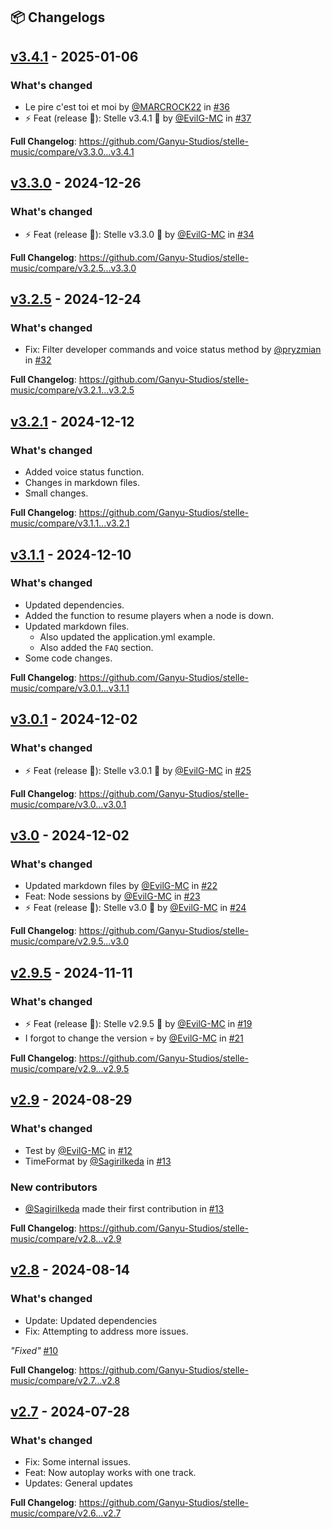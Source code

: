 ## 📦 Changelogs

## [v3.4.1](https://github.com/Ganyu-Studios/stelle-music/releases/tag/v3.4.1) - 2025-01-06
### What's changed
* Le pire c'est toi et moi by [@MARCROCK22](https://github.com/MARCROCK22) in [#36](https://github.com/Ganyu-Studios/stelle-music/pull/36)
* ⚡ Feat (release 🤖): Stelle v3.4.1 🎉 by [@EvilG-MC](https://github.com/EvilG-MC) in [#37](https://github.com/Ganyu-Studios/stelle-music/pull/37)

**Full Changelog**: https://github.com/Ganyu-Studios/stelle-music/compare/v3.3.0...v3.4.1

## [v3.3.0](https://github.com/Ganyu-Studios/stelle-music/releases/tag/v3.3.0) - 2024-12-26
### What's changed
* ⚡ Feat (release 🤖): Stelle v3.3.0 🎉 by [@EvilG-MC](https://github.com/EvilG-MC) in [#34](https://github.com/Ganyu-Studios/stelle-music/pull/34)

**Full Changelog**: https://github.com/Ganyu-Studios/stelle-music/compare/v3.2.5...v3.3.0

## [v3.2.5](https://github.com/Ganyu-Studios/stelle-music/releases/tag/v3.2.5) - 2024-12-24
### What's changed
* Fix: Filter developer commands and voice status method by [@pryzmian](https://github.com/pryzmian) in [#32](https://github.com/Ganyu-Studios/stelle-music/pull/32)

**Full Changelog**: https://github.com/Ganyu-Studios/stelle-music/compare/v3.2.1...v3.2.5

## [v3.2.1](https://github.com/Ganyu-Studios/stelle-music/releases/tag/v3.2.1) - 2024-12-12
### What's changed
* Added voice status function.
* Changes in markdown files.
* Small changes.

**Full Changelog**: https://github.com/Ganyu-Studios/stelle-music/compare/v3.1.1...v3.2.1

## [v3.1.1](https://github.com/Ganyu-Studios/stelle-music/releases/tag/v3.1.1) - 2024-12-10
### What's changed
* Updated dependencies.
* Added the function to resume players when a node is down.
* Updated markdown files.
    * Also updated the application.yml example.
    * Also added the `FAQ` section.
* Some code changes.

**Full Changelog**: https://github.com/Ganyu-Studios/stelle-music/compare/v3.0.1...v3.1.1

## [v3.0.1](https://github.com/Ganyu-Studios/stelle-music/releases/tag/v3.0.1) - 2024-12-02
### What's changed
* ⚡ Feat (release 🤖): Stelle v3.0.1 🎉 by [@EvilG-MC](https://github.com/EvilG-MC) in [#25](https://github.com/Ganyu-Studios/stelle-music/pull/25)

**Full Changelog**: https://github.com/Ganyu-Studios/stelle-music/compare/v3.0...v3.0.1

## [v3.0](https://github.com/Ganyu-Studios/stelle-music/releases/tag/v3.0) - 2024-12-02
### What's changed
* Updated markdown files by [@EvilG-MC](https://github.com/EvilG-MC) in [#22](https://github.com/Ganyu-Studios/stelle-music/pull/22)
* Feat: Node sessions by [@EvilG-MC](https://github.com/EvilG-MC) in [#23](https://github.com/Ganyu-Studios/stelle-music/pull/23)
* ⚡ Feat (release 🤖): Stelle v3.0 🎉 by [@EvilG-MC](https://github.com/EvilG-MC) in [#24](https://github.com/Ganyu-Studios/stelle-music/pull/24)

**Full Changelog**: https://github.com/Ganyu-Studios/stelle-music/compare/v2.9.5...v3.0

## [v2.9.5](https://github.com/Ganyu-Studios/stelle-music/releases/tag/v2.9.5) - 2024-11-11
### What's changed
* ⚡ Feat (release 🤖): Stelle v2.9.5 🎉 by [@EvilG-MC](https://github.com/EvilG-MC) in [#19](https://github.com/Ganyu-Studios/stelle-music/pull/19)
* I forgot to change the version :skull: by [@EvilG-MC](https://github.com/EvilG-MC) in [#21](https://github.com/Ganyu-Studios/stelle-music/pull/21)

**Full Changelog**: https://github.com/Ganyu-Studios/stelle-music/compare/v2.9...v2.9.5

## [v2.9](https://github.com/Ganyu-Studios/stelle-music/releases/tag/v2.9) - 2024-08-29
### What's changed
* Test by [@EvilG-MC](https://github.com/EvilG-MC) in [#12](https://github.com/Ganyu-Studios/stelle-music/pull/12)
* TimeFormat by [@SagiriIkeda](https://github.com/SagiriIkeda) in [#13](https://github.com/Ganyu-Studios/stelle-music/pull/13)

### New contributors
* [@SagiriIkeda](https://github.com/SagiriIkeda) made their first contribution in [#13](https://github.com/Ganyu-Studios/stelle-music/pull/13)

**Full Changelog**: https://github.com/Ganyu-Studios/stelle-music/compare/v2.8...v2.9

## [v2.8](https://github.com/Ganyu-Studios/stelle-music/releases/tag/v2.8) - 2024-08-14
### What's changed
* Update: Updated dependencies
* Fix: Attempting to address more issues.

_"Fixed"_ [#10](https://github.com/Ganyu-Studios/stelle-music/issues/10)

**Full Changelog**: https://github.com/Ganyu-Studios/stelle-music/compare/v2.7...v2.8

## [v2.7](https://github.com/Ganyu-Studios/stelle-music/releases/tag/v2.7) - 2024-07-28
### What's changed
* Fix: Some internal issues.
* Feat: Now autoplay works with one track.
* Updates: General updates

**Full Changelog**: https://github.com/Ganyu-Studios/stelle-music/compare/v2.6...v2.7